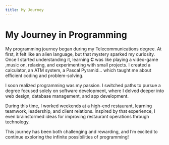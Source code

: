 ```yaml
---
title: My Journey
---
```

# My Journey in Programming

My programming journey began during my Telecommunications degree. At first, it felt like an alien language, but that mystery sparked my curiosity. Once I started understanding it, learning **C** was like playing a video-game ,music on, relaxing, and experimenting with small projects. I created a calculator, an ATM system, a Pascal Pyramid... which taught me about efficient coding and problem-solving.

I soon realized programming was my passion. I switched paths to pursue a degree focused solely on software development, where I delved deeper into web design, database management, and app development.

During this time, I worked weekends at a high-end restaurant, learning teamwork, leadership, and client relations. Inspired by that experience, I even brainstormed ideas for improving restaurant operations through technology.

This journey has been both challenging and rewarding, and I’m excited to continue exploring the infinite possibilities of programming!
